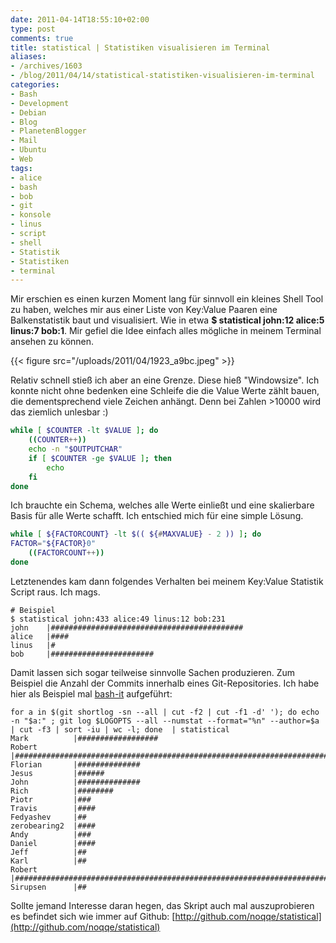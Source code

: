 ```yaml
---
date: 2011-04-14T18:55:10+02:00
type: post
comments: true
title: statistical | Statistiken visualisieren im Terminal
aliases:
- /archives/1603
- /blog/2011/04/14/statistical-statistiken-visualisieren-im-terminal
categories:
- Bash
- Development
- Debian
- Blog
- PlanetenBlogger
- Mail
- Ubuntu
- Web
tags:
- alice
- bash
- bob
- git
- konsole
- linus
- script
- shell
- Statistik
- Statistiken
- terminal
---
```


Mir erschien es einen kurzen Moment lang für sinnvoll ein kleines Shell
Tool zu haben, welches mir aus einer Liste von Key:Value Paaren eine
Balkenstatistik baut und visualisiert. Wie in etwa **$ statistical john:12
alice:5 linus:7 bob:1**. Mir gefiel die Idee einfach alles mögliche in
meinem Terminal ansehen zu können.

{{< figure src="/uploads/2011/04/1923_a9bc.jpeg" >}}

Relativ schnell stieß ich aber an eine Grenze. Diese hieß "Windowsize". Ich
konnte nicht ohne bedenken eine Schleife die die Value Werte zählt bauen,
die dementsprechend viele Zeichen anhängt. Denn bei Zahlen >10000 wird das
ziemlich unlesbar :)

``` bash
while [ $COUNTER -lt $VALUE ]; do
    ((COUNTER++))
    echo -n "$OUTPUTCHAR"
    if [ $COUNTER -ge $VALUE ]; then
        echo
    fi
done
```

Ich brauchte ein Schema, welches alle Werte einließt und eine skalierbare
Basis für alle Werte schafft. Ich entschied mich für eine simple Lösung.

``` bash
while [ ${FACTORCOUNT} -lt $(( ${#MAXVALUE} - 2 )) ]; do
FACTOR="${FACTOR}0"
    ((FACTORCOUNT++))
done
```

Letztenendes kam dann folgendes Verhalten bei meinem Key:Value Statistik
Script raus. Ich mags.

    # Beispiel
    $ statistical john:433 alice:49 linus:12 bob:231
    john    |###########################################
    alice   |####
    linus   |#
    bob     |#######################

Damit lassen sich sogar teilweise sinnvolle Sachen produzieren. Zum
Beispiel die Anzahl der Commits innerhalb eines Git-Repositories. Ich habe
hier als Beispiel mal [bash-it](http://github.com/revans/bash-it)
aufgeführt:

    for a in $(git shortlog -sn --all | cut -f2 | cut -f1 -d' '); do echo -n "$a:" ; git log $LOGOPTS --all --numstat --format="%n" --author=$a | cut -f3 | sort -iu | wc -l; done  | statistical
    Mark          |##################
    Robert        |#########################################################################
    Florian       |##############
    Jesus         |######
    John          |##############
    Rich          |########
    Piotr         |###
    Travis        |####
    Fedyashev     |##
    zerobearing2  |####
    Andy          |###
    Daniel        |####
    Jeff          |##
    Karl          |##
    Robert        |#########################################################################
    Sirupsen      |##

Sollte jemand Interesse daran hegen, das Skript auch mal auszuprobieren es
befindet sich wie immer auf Github:
[http://github.com/noqqe/statistical](http://github.com/noqqe/statistical)
